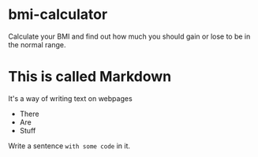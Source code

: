 # bmi-calculator
Calculate your BMI and find out how much you should gain or lose to be in the normal range.

# This is called Markdown

It's a way of writing text on webpages

* There
* Are
* Stuff


Write a sentence `with some code` in it. 

